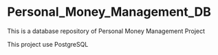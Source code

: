 # Personal_Money_Management_DB
This is a database repository of Personal Money Management Project

This project use PostgreSQL
